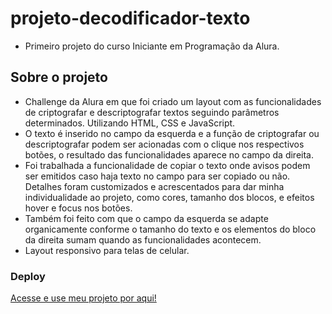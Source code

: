 # projeto-decodificador-texto
* Primeiro projeto do curso Iniciante em Programação da Alura.

## Sobre o projeto
* Challenge da Alura em que foi criado um layout com as funcionalidades de criptografar e descriptografar textos seguindo parâmetros determinados. Utilizando HTML, CSS e JavaScript.
* O texto é inserido no campo da esquerda e a função de criptografar ou descriptografar podem ser acionadas com o clique nos respectivos botões, o resultado das funcionalidades aparece no campo da direita.
* Foi trabalhada a funcionalidade de copiar o texto onde avisos podem ser emitidos caso haja texto no campo para ser copiado ou não. Detalhes foram customizados e acrescentados para dar minha individualidade ao projeto, como cores, tamanho dos blocos, e efeitos hover e focus nos botões.
* Também foi feito com que o campo da esquerda se adapte organicamente conforme o tamanho do texto e os elementos do bloco da direita sumam quando as funcionalidades acontecem.
* Layout responsivo para telas de celular.

### Deploy
[Acesse e use meu projeto por aqui!](https://projeto-decodificador-texto-tau.vercel.app/)
